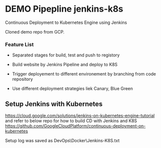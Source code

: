 # DEMO Pipepline jenkins-k8s

Continuous Deployment to Kubernetes Engine using Jenkins

Cloned demo repo from GCP.

### Feature List 

* Separated stages for build, test and push to registory
 
* Build website by Jenkins Pipeline and deploy to K8S

* Trigger deployement to different environement by branching from code repository

* Use different deployment strategies liek Canary, Blue Green


## Setup Jenkins with Kubernetes

https://cloud.google.com/solutions/jenkins-on-kubernetes-engine-tutorial and refer to below repo for how to build CD with Jenkins and K8S
https://github.com/GoogleCloudPlatform/continuous-deployment-on-kubernetes

Setup log was saved as DevOps\Docker\Jenkins-K8S.txt
